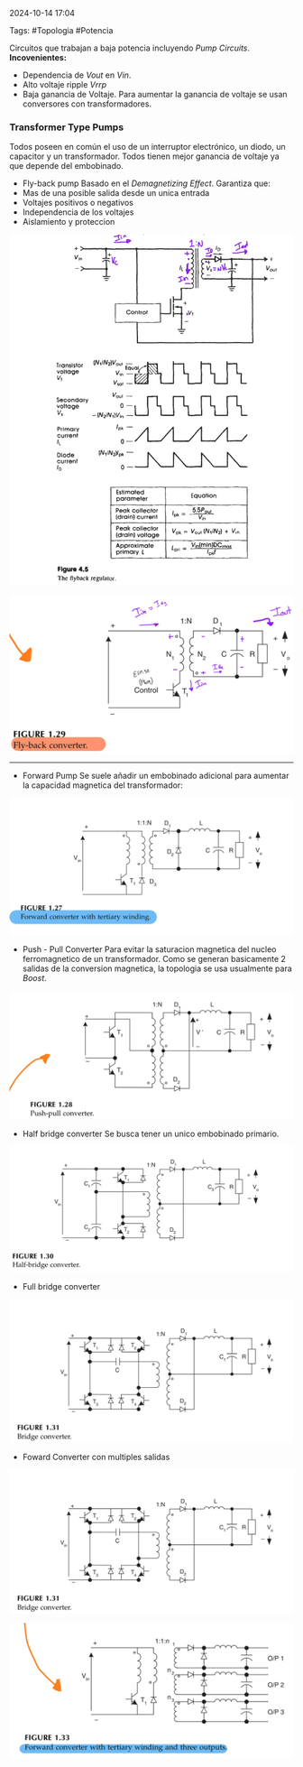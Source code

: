 2024-10-14 17:04

Tags: #Topologia #Potencia 

Circuitos que trabajan a baja potencia incluyendo _Pump Circuits_.  
**Incovenientes:** 
* Dependencia de _Vout_ en _Vin_.
* Alto voltaje ripple _Vrrp_
* Baja ganancia de Voltaje.
Para aumentar la ganancia de voltaje se usan conversores con transformadores.
### Transformer Type Pumps
Todos poseen en común el uso de un interruptor electrónico, un diodo, un capacitor y un transformador. Todos tienen mejor ganancia de voltaje ya que depende del embobinado.

* Fly-back pump
Basado en el _Demagnetizing Effect_. Garantiza que:
* Mas de una posible salida desde un unica entrada
* Voltajes positivos o negativos
* Independencia de los voltajes
* Aislamiento y proteccion

![|500](Imagenes/Flyback2.jpeg)

![](Imagenes/Flyback1.jpeg)



--- 
* Forward Pump
Se suele añadir un embobinado adicional para aumentar la capacidad magnetica del transformador:

![](Imagenes/Foward1.jpeg)

* Push - Pull Converter
Para evitar la saturacion magnetica del nucleo ferromagnetico de un transformador.  Como se generan basicamente 2 salidas de la conversion magnetica, la topologia se usa usualmente para _Boost_.

![](Imagenes/Pushpull1.jpeg)


* Half bridge converter
Se busca tener un unico embobinado primario.

![](Imagenes/Half1.jpeg)

* Full bridge converter

![](Imagenes/Full1.jpeg)

* Foward Converter con multiples salidas

![](Imagenes/MoutFoward.jpeg)


![](Imagenes/MultiOut.jpeg)


